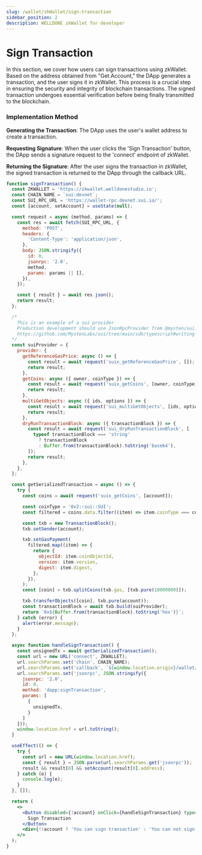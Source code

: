 ```yaml
---
slug: /wallet/zkWallet/sign-transaction
sidebar_position: 2
description: WELLDONE zkWallet for developer
---
```


# Sign Transaction

In this section, we cover how users can sign transactions using zkWallet. Based on the address obtained from "Get Account," the DApp generates a transaction, and the user signs it in zkWallet. This process is a crucial step in ensuring the security and integrity of blockchain transactions. The signed transaction undergoes essential verification before being finally transmitted to the blockchain.

### Implementation Method

**Generating the Transaction**: The DApp uses the user's wallet address to create a transaction.

**Requesting Signature**: When the user clicks the 'Sign Transaction' button, the DApp sends a signature request to the 'connect' endpoint of zkWallet.

**Returning the Signature**: After the user signs the transaction in zkWallet, the signed transaction is returned to the DApp through the callback URL.

```jsx live
function signTransaction() {
  const ZKWALLET = 'https://zkwallet.welldonestudio.io';
  const CHAIN_NAME = `sui:devnet`;
  const SUI_RPC_URL = 'https://wallet-rpc.devnet.sui.io/';
  const [account, setAccount] = useState(null);

  const request = async (method, params) => {
    const res = await fetch(SUI_RPC_URL, {
      method: 'POST',
      headers: {
        'Content-Type': 'application/json',
      },
      body: JSON.stringify({
        id: 0,
        jsonrpc: '2.0',
        method,
        params: params || [],
      }),
    });

    const { result } = await res.json();
    return result;
  };

  /*
    This is an example of a sui provider
    Production development should use JsonRpcProvider from @mysten/sui.js
    https://github.com/MystenLabs/sui/tree/main/sdk/typescript#writing-apis
  */
  const suiProvider = {
    provider: {
      getReferenceGasPrice: async () => {
        const result = await request('suix_getReferenceGasPrice', []);
        return result;
      },
      getCoins: async ({ owner, coinType }) => {
        const result = await request('suix_getCoins', [owner, coinType]);
        return result;
      },
      multiGetObjects: async ({ ids, options }) => {
        const result = await request('sui_multiGetObjects', [ids, options]);
        return result;
      },
      dryRunTransactionBlock: async ({ transactionBlock }) => {
        const result = await request('sui_dryRunTransactionBlock', [
          typeof transactionBlock === 'string'
            ? transactionBlock
            : Buffer.from(transactionBlock).toString('base64'),
        ]);
        return result;
      },
    },
  };

  const getSerializedTransaction = async () => {
    try {
      const coins = await request('suix_getCoins', [account]);

      const coinType = '0x2::sui::SUI';
      const filtered = coins.data.filter((item) => item.coinType === coinType);

      const txb = new TransactionBlock();
      txb.setSender(account);

      txb.setGasPayment(
        filtered.map((item) => {
          return {
            objectId: item.coinObjectId,
            version: item.version,
            digest: item.digest,
          };
        }),
      );
      const [coin] = txb.splitCoins(txb.gas, [txb.pure(10000000)]);

      txb.transferObjects([coin], txb.pure(account));
      const transactionBlock = await txb.build(suiProvider);
      return `0x${Buffer.from(transactionBlock).toString('hex')}`;
    } catch (error) {
      alert(error.message);
    }
  };

  async function handleSignTransaction() {
    const unsignedTx = await getSerializedTransaction();
    const url = new URL('connect', ZKWALLET);
    url.searchParams.set('chain', CHAIN_NAME);
    url.searchParams.set('callback', `${window.location.origin}/wallet/zkWallet/send-transaction`);
    url.searchParams.set('jsonrpc', JSON.stringify({
      jsonrpc: '2.0',
      id: 0,
      method: 'dapp:signTransaction',
      params: [
        {
          unsignedTx,
        }
      ]
    }));
    window.location.href = url.toString();
  }

  useEffect(() => {
    try {
      const url = new URL(window.location.href);
      const { result } = JSON.parse(url.searchParams.get('jsonrpc'));
      result && result[0] && setAccount(result[0].address);
    } catch (e) {
      console.log(e);
    }
  }, []);

  return (
    <>
      <Button disabled={!account} onClick={handleSignTransaction} type="button">
        Sign Transaction
      </Button>
      <div>{!!account ? 'You can sign transaction' : 'You can not sign transaction'}</div>
    </>
  );
}
```
